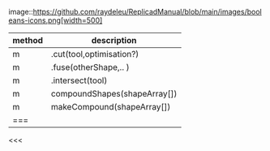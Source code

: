 
image::https://github.com/raydeleu/ReplicadManual/blob/main/images/booleans-icons.png[width=500]

| method                           | description                                        |
| ---------------------------------|----------------------------------------------------|
m| .cut(tool,optimisation?)     | cut the tool-shape from the shape, if needed you can add an optimisation directive to the function call, optimisation? = {optimisation:"none" / "commonFace" / "sameFace"}   
m| .fuse(otherShape,.. )                                            | fuse the othershape with the shape. Other applications call this a "union" between to shapes
m| .intersect(tool)                                                 | find the volume that is common to the two shapes considered in this method, other applications call this function "common"
m| compoundShapes(shapeArray[])                                     | this function is identical to makeCompound 
m| makeCompound(shapeArray[])                                       | allows to combine an array of any type of shape into a single entity that can be displayed.  
|===


<<<

